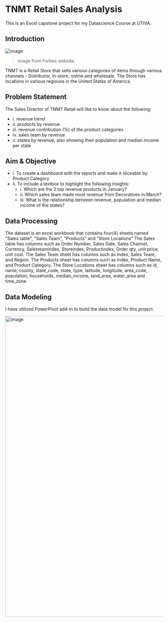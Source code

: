 # TNMT Retail Sales Analysis
This is an Excel capstone project for my Datascience Course at UTIVA.
## Introduction
![image](https://github.com/TochukwuPhilip/Excel_Projects/assets/108484860/b05de18f-a8bd-416b-b5f3-b2f008d940d1)
>Image from Forbes website.

TNMT is a Retail Store that sells various categories of items through various channels - Distributor, in-store, online and wholesale. The Store has locations in various regiouns in the United States of America. 
## Problem Statement
The Sales Director of TNMT Retail will like to know about the following:
- i. revenue trend
- ii. products by revenue
- iii. revenue contribution (%) of the product categories
- iv. sales team by revenue
- v. states by revenue, also showing their population and median income per state

## Aim & Objective
- i. To create a dashboard with the reports and make it sliceable by: Product Category
- ii. To include a textbox to highlight the following insights:
   -  i. Which are the 2 top revenue products in January?
    - ii. Which sales team made most revenue from Decoratives in March?
    - iii. What is the relationship between revenue, population and median income of the states?

## Data Processing
The dataset is an excel workbook that contains four(4) sheets named "Sales table", "Sales Team", "Products" and "Store Locations"
The Sales table has columns such as Order Number, Sales Date,	Sales Channel,	Currency,	Salesteamindex,	Storeindex,	Productindex,	Order qty,	unit price,	unit cost.
The Sales Team sheet has columns such as Index,	Sales Team, and	Region.
The Products sheet has columns such as Index,	Product Name, and Product Category.
The Store Locations sheet has columns such as id,	name,	county,	state_code,	state,	type,	latitude,	longitude,	area_code,	population,	households,	median_income,	land_area,	water_area	and time_zone

## Data Modeling
I have utilized PowerPivot add-in to build the data model for this project.

<img width="959" alt="image" src="https://github.com/TochukwuPhilip/Excel_Projects/assets/108484860/5b754e95-c543-47b1-be66-7415d55226ce">



 

